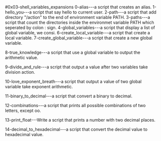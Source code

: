 #0x03-shell_variables_expansions
0-alias---a script that creates an alias.
1-hello_you---a script that say hello to current user.
2-path---a script that add directory "/action" to the end of environment variable PATH.
3-paths---a script that count the directories inside the environmet variable PATH which seperated by colon : sign.
4-global_variables---a script that display a list of global variable, we consi.
6-create_local_variable---a script that create a local variable.
7-create_global_variable---a script that create a new global variable.

8-true_knowledge---a script that use a global variable to output the arithmetic value.

9-divide_and_rule---a script that output a value after two variables take division action.

10-love_exponent_breath---a script that output a value of two global variable take exponent arithmetic.

11-binary_to_decimal---a script that convert a binary to decimal.

12-combinations---a script that prints all possible combinations of two letters, except oo.

13-print_float---Write a script that prints a number with two decimal places.

14-decimal_to_hexadecimal---a script that convert the decimal value to hexadecimal value.

